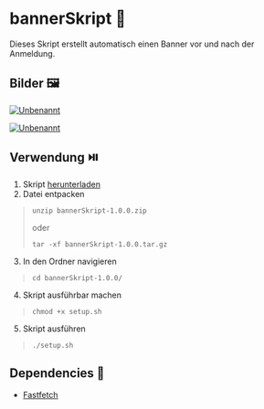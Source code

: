 # bannerSkript 🎋

Dieses Skript erstellt automatisch einen Banner vor und nach der Anmeldung.

## Bilder 🖼️
<a href="https://ibb.co/r2NR1yF"><img src="https://i.ibb.co/DfTHSKz/Unbenannt.png" alt="Unbenannt" border="0"></a>

<a href="https://ibb.co/6mS4NpB"><img src="https://i.ibb.co/rmhZvLs/Unbenannt.png" alt="Unbenannt" border="0"></a>

## Verwendung ⏯️

1. Skript [herunterladen](https://github.com/WoodyLetsCode/bannerSkript/releases/latest)
2. Datei entpacken
>```
>unzip bannerSkript-1.0.0.zip
>```
>oder
>```
>tar -xf bannerSkript-1.0.0.tar.gz
>```
3. In den Ordner navigieren
>```
>cd bannerSkript-1.0.0/
>```
4. Skript ausführbar machen
>```
>chmod +x setup.sh 
>```
5. Skript ausführen
>```
>./setup.sh
>```
## Dependencies 🤞
- [Fastfetch](https://github.com/fastfetch-cli/fastfetch)
